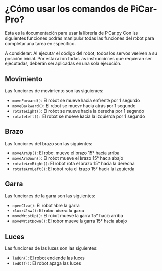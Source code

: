 # ¿Cómo usar los comandos de PiCar-Pro?

Esta es la documentación para usar la librería de PiCar.py
Con las siguientes funciones podrás manipular todas las funciones del robot para completar una tarea en específico.

A considerar:
Al ejecutar el código del robot, todos los servos vuelven a su posición inicial. Por esta razón todas las instrucciones que requieran ser ejecutadas, deberán ser aplicadas en una sola ejecución.

## Movimiento

Las funciones de movimiento son las siguientes:

- `moveForward()`: El robot se mueve hacia enfrente por 1 segundo
- `moveBackward()`: El robot se mueve hacia atrás por 1 segundo
- `rotateRight()`: El robot se mueve hacia la derecha por 1 segundo
- `rotateLeft():` El robot se mueve hacia la izquierda por 1 segundo

## Brazo

Las funciones del brazo son las siguientes:

- `moveArmUp()`: El robot mueve el brazo 15° hacia arriba
- `moveArmDown()`: El robot mueve el brazo 15° hacia abajo
- `rotateArmRight()`: El robot rota el brazo 15° hacia la derecha
- `rotateArmLeft()`: El robot rota el brazo 15° hacia la izquierda

## Garra

Las funciones de la garra son las siguientes:

- `openClaw()`: El robot abre la garra
- `closeClaw()`: El robot cierra la garra
- `moveWristUp()`: El robot mueve la garra 15° hacia arriba
- `moveWristDown()`: El robor mueve la garra 15° hacia abajo

## Luces

Las funciones de las luces son las siguientes:

- `ledOn()`: El robot enciende las luces
- `ledOff()`: El robot apaga las luces
